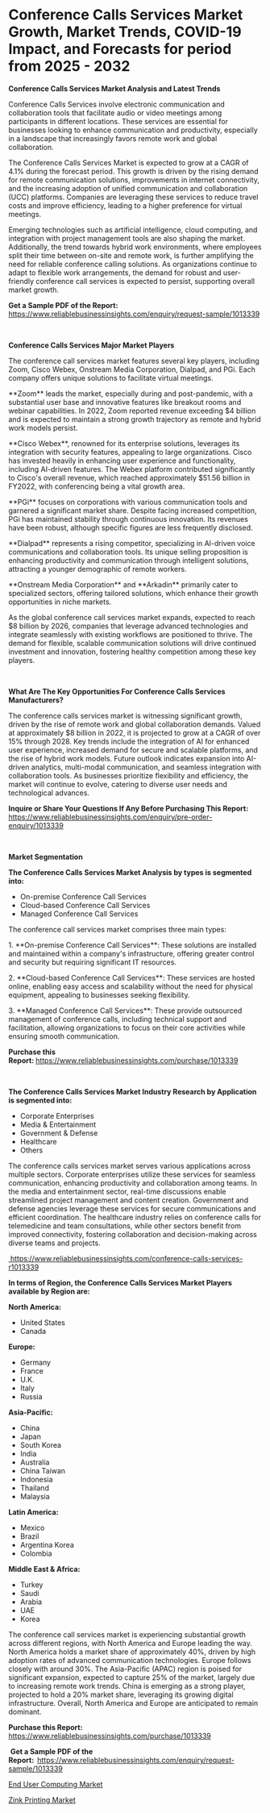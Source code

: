 <p><h1>Conference Calls Services Market Growth, Market Trends, COVID-19 Impact, and Forecasts for period from 2025 - 2032</h1></p><p><strong>Conference Calls Services Market Analysis and Latest Trends</strong></p>
<p><p>Conference Calls Services involve electronic communication and collaboration tools that facilitate audio or video meetings among participants in different locations. These services are essential for businesses looking to enhance communication and productivity, especially in a landscape that increasingly favors remote work and global collaboration.</p><p>The Conference Calls Services Market is expected to grow at a CAGR of 4.1% during the forecast period. This growth is driven by the rising demand for remote communication solutions, improvements in internet connectivity, and the increasing adoption of unified communication and collaboration (UCC) platforms. Companies are leveraging these services to reduce travel costs and improve efficiency, leading to a higher preference for virtual meetings.</p><p>Emerging technologies such as artificial intelligence, cloud computing, and integration with project management tools are also shaping the market. Additionally, the trend towards hybrid work environments, where employees split their time between on-site and remote work, is further amplifying the need for reliable conference calling solutions. As organizations continue to adapt to flexible work arrangements, the demand for robust and user-friendly conference call services is expected to persist, supporting overall market growth.</p></p>
<p><strong>Get a Sample PDF of the Report:&nbsp;</strong> <a href="https://www.reliablebusinessinsights.com/enquiry/request-sample/1013339?utm_campaign=904&utm_medium=2&utm_source=Github&utm_content=ia&utm_term=06032025&utm_id=conference-calls-services">https://www.reliablebusinessinsights.com/enquiry/request-sample/1013339</a></p>
<p>&nbsp;</p>
<p><strong>Conference Calls Services Major Market Players</strong></p>
<p><p>The conference call services market features several key players, including Zoom, Cisco Webex, Onstream Media Corporation, Dialpad, and PGi. Each company offers unique solutions to facilitate virtual meetings.</p><p>**Zoom** leads the market, especially during and post-pandemic, with a substantial user base and innovative features like breakout rooms and webinar capabilities. In 2022, Zoom reported revenue exceeding $4 billion and is expected to maintain a strong growth trajectory as remote and hybrid work models persist.</p><p>**Cisco Webex**, renowned for its enterprise solutions, leverages its integration with security features, appealing to large organizations. Cisco has invested heavily in enhancing user experience and functionality, including AI-driven features. The Webex platform contributed significantly to Cisco's overall revenue, which reached approximately $51.56 billion in FY2022, with conferencing being a vital growth area.</p><p>**PGi** focuses on corporations with various communication tools and garnered a significant market share. Despite facing increased competition, PGi has maintained stability through continuous innovation. Its revenues have been robust, although specific figures are less frequently disclosed.</p><p>**Dialpad** represents a rising competitor, specializing in AI-driven voice communications and collaboration tools. Its unique selling proposition is enhancing productivity and communication through intelligent solutions, attracting a younger demographic of remote workers.</p><p>**Onstream Media Corporation** and **Arkadin** primarily cater to specialized sectors, offering tailored solutions, which enhance their growth opportunities in niche markets.</p><p>As the global conference call services market expands, expected to reach $8 billion by 2026, companies that leverage advanced technologies and integrate seamlessly with existing workflows are positioned to thrive. The demand for flexible, scalable communication solutions will drive continued investment and innovation, fostering healthy competition among these key players.</p></p>
<p>&nbsp;</p>
<p><strong>What Are The Key Opportunities For Conference Calls Services Manufacturers?</strong></p>
<p><p>The conference calls services market is witnessing significant growth, driven by the rise of remote work and global collaboration demands. Valued at approximately $8 billion in 2022, it is projected to grow at a CAGR of over 15% through 2028. Key trends include the integration of AI for enhanced user experience, increased demand for secure and scalable platforms, and the rise of hybrid work models. Future outlook indicates expansion into AI-driven analytics, multi-modal communication, and seamless integration with collaboration tools. As businesses prioritize flexibility and efficiency, the market will continue to evolve, catering to diverse user needs and technological advances.</p></p>
<p><strong>Inquire or Share Your Questions If Any Before Purchasing This Report:</strong> <a href="https://www.reliablebusinessinsights.com/enquiry/pre-order-enquiry/1013339?utm_campaign=904&utm_medium=2&utm_source=Github&utm_content=ia&utm_term=06032025&utm_id=conference-calls-services">https://www.reliablebusinessinsights.com/enquiry/pre-order-enquiry/1013339</a></p>
<p>&nbsp;</p>
<p><strong>Market Segmentation</strong></p>
<p><strong>The Conference Calls Services Market Analysis by types is segmented into:</strong></p>
<p><ul><li>On-premise Conference Call Services</li><li>Cloud-based Conference Call Services</li><li>Managed Conference Call Services</li></ul></p>
<p><p>The conference call services market comprises three main types: </p><p>1. **On-premise Conference Call Services**: These solutions are installed and maintained within a company's infrastructure, offering greater control and security but requiring significant IT resources.</p><p>2. **Cloud-based Conference Call Services**: These services are hosted online, enabling easy access and scalability without the need for physical equipment, appealing to businesses seeking flexibility.</p><p>3. **Managed Conference Call Services**: These provide outsourced management of conference calls, including technical support and facilitation, allowing organizations to focus on their core activities while ensuring smooth communication.</p></p>
<p><strong>Purchase this Report:&nbsp;</strong><a href="https://www.reliablebusinessinsights.com/purchase/1013339?utm_campaign=904&utm_medium=2&utm_source=Github&utm_content=ia&utm_term=06032025&utm_id=conference-calls-services">https://www.reliablebusinessinsights.com/purchase/1013339</a></p>
<p>&nbsp;</p>
<p><strong>The Conference Calls Services Market Industry Research by Application is segmented into:</strong></p>
<p><ul><li>Corporate Enterprises</li><li>Media & Entertainment</li><li>Government & Defense</li><li>Healthcare</li><li>Others</li></ul></p>
<p><p>The conference calls services market serves various applications across multiple sectors. Corporate enterprises utilize these services for seamless communication, enhancing productivity and collaboration among teams. In the media and entertainment sector, real-time discussions enable streamlined project management and content creation. Government and defense agencies leverage these services for secure communications and efficient coordination. The healthcare industry relies on conference calls for telemedicine and team consultations, while other sectors benefit from improved connectivity, fostering collaboration and decision-making across diverse teams and projects.</p></p>
<p><a href="https://www.reliablebusinessinsights.com/conference-calls-services-r1013339?utm_campaign=904&utm_medium=2&utm_source=Github&utm_content=ia&utm_term=06032025&utm_id=conference-calls-services">&nbsp;https://www.reliablebusinessinsights.com/conference-calls-services-r1013339</a></p>
<p><strong>In terms of Region, the Conference Calls Services Market Players available by Region are:</strong></p>
<p>
    <p> <strong> North America: </strong>
        <ul>
            <li>United States</li>
            <li>Canada</li>
        </ul>
        </p> 
    <p> <strong> Europe: </strong>
        <ul>
            <li>Germany</li>
            <li>France</li>
            <li>U.K.</li>
            <li>Italy</li>
            <li>Russia</li>
        </ul>
        </p> 
    <p> <strong> Asia-Pacific: </strong>
        <ul>
            <li>China</li>
            <li>Japan</li>
            <li>South Korea</li>
            <li>India</li>
            <li>Australia</li>
            <li>China Taiwan</li>
            <li>Indonesia</li>
            <li>Thailand</li>
            <li>Malaysia</li>
        </ul>
        </p> 
    <p> <strong> Latin America: </strong>
        <ul>
            <li>Mexico</li>
            <li>Brazil</li>
            <li>Argentina Korea</li>
            <li>Colombia</li>
        </ul>
        </p> 
    <p> <strong> Middle East & Africa: </strong>
        <ul>
            <li>Turkey</li>
            <li>Saudi</li>
            <li>Arabia</li>
            <li>UAE</li>
            <li>Korea</li>
        </ul>
    </p>
    </p>
<p><p>The conference call services market is experiencing substantial growth across different regions, with North America and Europe leading the way. North America holds a market share of approximately 40%, driven by high adoption rates of advanced communication technologies. Europe follows closely with around 30%. The Asia-Pacific (APAC) region is poised for significant expansion, expected to capture 25% of the market, largely due to increasing remote work trends. China is emerging as a strong player, projected to hold a 20% market share, leveraging its growing digital infrastructure. Overall, North America and Europe are anticipated to remain dominant.</p></p>
<p><strong>Purchase this Report: </strong><a href="https://www.reliablebusinessinsights.com/purchase/1013339?utm_campaign=904&utm_medium=2&utm_source=Github&utm_content=ia&utm_term=06032025&utm_id=conference-calls-services">https://www.reliablebusinessinsights.com/purchase/1013339</a></p>
<p>&nbsp;<strong>Get a Sample PDF of the Report:&nbsp;&nbsp;</strong><a href="https://www.reliablebusinessinsights.com/enquiry/request-sample/1013339?utm_campaign=904&utm_medium=2&utm_source=Github&utm_content=ia&utm_term=06032025&utm_id=conference-calls-services">https://www.reliablebusinessinsights.com/enquiry/request-sample/1013339</a></p>
<p><strong></strong></p>
<p><p><a href="https://github.com/aarajlyre/Market-Research-Report-List-1/blob/main/end-user-computing-market.md?utm_campaign=904&utm_medium=2&utm_source=Github&utm_content=ia&utm_term=06032025&utm_id=conference-calls-services">End User Computing Market</a></p><p><a href="https://github.com/raaschadonle/Market-Research-Report-List-1/blob/main/zink-printing-market.md?utm_campaign=904&utm_medium=2&utm_source=Github&utm_content=ia&utm_term=06032025&utm_id=conference-calls-services">Zink Printing Market</a></p></p>